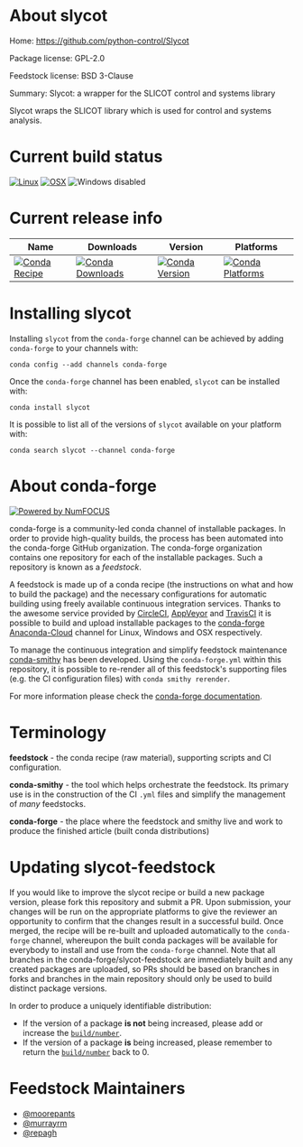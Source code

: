 <!--
# -*- mode: jinja -*-
-->

About slycot
============

Home: https://github.com/python-control/Slycot

Package license: GPL-2.0

Feedstock license: BSD 3-Clause

Summary: Slycot: a wrapper for the SLICOT control and systems library

Slycot wraps the SLICOT library which is used for control and systems
analysis.


Current build status
====================

[![Linux](https://img.shields.io/circleci/project/github/conda-forge/slycot-feedstock/master.svg?label=Linux)](https://circleci.com/gh/conda-forge/slycot-feedstock)
[![OSX](https://img.shields.io/travis/conda-forge/slycot-feedstock/master.svg?label=macOS)](https://travis-ci.org/conda-forge/slycot-feedstock)
![Windows disabled](https://img.shields.io/badge/Windows-disabled-lightgrey.svg)

Current release info
====================

| Name | Downloads | Version | Platforms |
| --- | --- | --- | --- |
| [![Conda Recipe](https://img.shields.io/badge/recipe-slycot-green.svg)](https://anaconda.org/conda-forge/slycot) | [![Conda Downloads](https://img.shields.io/conda/dn/conda-forge/slycot.svg)](https://anaconda.org/conda-forge/slycot) | [![Conda Version](https://img.shields.io/conda/vn/conda-forge/slycot.svg)](https://anaconda.org/conda-forge/slycot) | [![Conda Platforms](https://img.shields.io/conda/pn/conda-forge/slycot.svg)](https://anaconda.org/conda-forge/slycot) |

Installing slycot
=================

Installing `slycot` from the `conda-forge` channel can be achieved by adding `conda-forge` to your channels with:

```
conda config --add channels conda-forge
```

Once the `conda-forge` channel has been enabled, `slycot` can be installed with:

```
conda install slycot
```

It is possible to list all of the versions of `slycot` available on your platform with:

```
conda search slycot --channel conda-forge
```


About conda-forge
=================

[![Powered by NumFOCUS](https://img.shields.io/badge/powered%20by-NumFOCUS-orange.svg?style=flat&colorA=E1523D&colorB=007D8A)](http://numfocus.org)

conda-forge is a community-led conda channel of installable packages.
In order to provide high-quality builds, the process has been automated into the
conda-forge GitHub organization. The conda-forge organization contains one repository
for each of the installable packages. Such a repository is known as a *feedstock*.

A feedstock is made up of a conda recipe (the instructions on what and how to build
the package) and the necessary configurations for automatic building using freely
available continuous integration services. Thanks to the awesome service provided by
[CircleCI](https://circleci.com/), [AppVeyor](https://www.appveyor.com/)
and [TravisCI](https://travis-ci.org/) it is possible to build and upload installable
packages to the [conda-forge](https://anaconda.org/conda-forge)
[Anaconda-Cloud](https://anaconda.org/) channel for Linux, Windows and OSX respectively.

To manage the continuous integration and simplify feedstock maintenance
[conda-smithy](https://github.com/conda-forge/conda-smithy) has been developed.
Using the ``conda-forge.yml`` within this repository, it is possible to re-render all of
this feedstock's supporting files (e.g. the CI configuration files) with ``conda smithy rerender``.

For more information please check the [conda-forge documentation](https://conda-forge.org/docs/).

Terminology
===========

**feedstock** - the conda recipe (raw material), supporting scripts and CI configuration.

**conda-smithy** - the tool which helps orchestrate the feedstock.
                   Its primary use is in the construction of the CI ``.yml`` files
                   and simplify the management of *many* feedstocks.

**conda-forge** - the place where the feedstock and smithy live and work to
                  produce the finished article (built conda distributions)


Updating slycot-feedstock
=========================

If you would like to improve the slycot recipe or build a new
package version, please fork this repository and submit a PR. Upon submission,
your changes will be run on the appropriate platforms to give the reviewer an
opportunity to confirm that the changes result in a successful build. Once
merged, the recipe will be re-built and uploaded automatically to the
`conda-forge` channel, whereupon the built conda packages will be available for
everybody to install and use from the `conda-forge` channel.
Note that all branches in the conda-forge/slycot-feedstock are
immediately built and any created packages are uploaded, so PRs should be based
on branches in forks and branches in the main repository should only be used to
build distinct package versions.

In order to produce a uniquely identifiable distribution:
 * If the version of a package **is not** being increased, please add or increase
   the [``build/number``](https://conda.io/docs/user-guide/tasks/build-packages/define-metadata.html#build-number-and-string).
 * If the version of a package **is** being increased, please remember to return
   the [``build/number``](https://conda.io/docs/user-guide/tasks/build-packages/define-metadata.html#build-number-and-string)
   back to 0.

Feedstock Maintainers
=====================

* [@moorepants](https://github.com/moorepants/)
* [@murrayrm](https://github.com/murrayrm/)
* [@repagh](https://github.com/repagh/)

